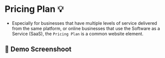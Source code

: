 # Pricing Plan :bulb:

- Especially for businesses that have multiple levels of service delivered from the same platform, or online businesses that use the Software as a Service (SaaS), the `Pricing Plan` is a common website element.

## :camera_flash: Demo Screenshoot
